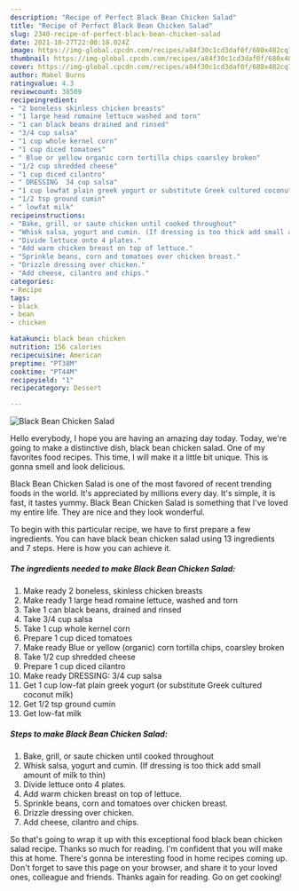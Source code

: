```yaml
---
description: "Recipe of Perfect Black Bean Chicken Salad"
title: "Recipe of Perfect Black Bean Chicken Salad"
slug: 2340-recipe-of-perfect-black-bean-chicken-salad
date: 2021-10-27T22:00:18.024Z
image: https://img-global.cpcdn.com/recipes/a84f30c1cd3daf0f/680x482cq70/black-bean-chicken-salad-recipe-main-photo.jpg
thumbnail: https://img-global.cpcdn.com/recipes/a84f30c1cd3daf0f/680x482cq70/black-bean-chicken-salad-recipe-main-photo.jpg
cover: https://img-global.cpcdn.com/recipes/a84f30c1cd3daf0f/680x482cq70/black-bean-chicken-salad-recipe-main-photo.jpg
author: Mabel Burns
ratingvalue: 4.3
reviewcount: 38509
recipeingredient:
- "2 boneless skinless chicken breasts"
- "1 large head romaine lettuce washed and torn"
- "1 can black beans drained and rinsed"
- "3/4 cup salsa"
- "1 cup whole kernel corn"
- "1 cup diced tomatoes"
- " Blue or yellow organic corn tortilla chips coarsley broken"
- "1/2 cup shredded cheese"
- "1 cup diced cilantro"
- " DRESSING  34 cup salsa"
- "1 cup lowfat plain greek yogurt or substitute Greek cultured coconut milk"
- "1/2 tsp ground cumin"
- " lowfat milk"
recipeinstructions:
- "Bake, grill, or saute chicken until cooked throughout"
- "Whisk salsa, yogurt and cumin. (If dressing is too thick add small amount of milk to thin)"
- "Divide lettuce onto 4 plates."
- "Add warm chicken breast on top of lettuce."
- "Sprinkle beans, corn and tomatoes over chicken breast."
- "Drizzle dressing over chicken."
- "Add cheese, cilantro and chips."
categories:
- Recipe
tags:
- black
- bean
- chicken

katakunci: black bean chicken 
nutrition: 156 calories
recipecuisine: American
preptime: "PT38M"
cooktime: "PT44M"
recipeyield: "1"
recipecategory: Dessert

---
```



![Black Bean Chicken Salad](https://img-global.cpcdn.com/recipes/a84f30c1cd3daf0f/680x482cq70/black-bean-chicken-salad-recipe-main-photo.jpg)

Hello everybody, I hope you are having an amazing day today. Today, we're going to make a distinctive dish, black bean chicken salad. One of my favorites food recipes. This time, I will make it a little bit unique. This is gonna smell and look delicious.

Black Bean Chicken Salad is one of the most favored of recent trending foods in the world. It's appreciated by millions every day. It's simple, it is fast, it tastes yummy. Black Bean Chicken Salad is something that I've loved my entire life. They are nice and they look wonderful.




To begin with this particular recipe, we have to first prepare a few ingredients. You can have black bean chicken salad using 13 ingredients and 7 steps. Here is how you can achieve it.

<!--inarticleads1-->

##### The ingredients needed to make Black Bean Chicken Salad:

1. Make ready 2 boneless, skinless chicken breasts
1. Make ready 1 large head romaine lettuce, washed and torn
1. Take 1 can black beans, drained and rinsed
1. Take 3/4 cup salsa
1. Take 1 cup whole kernel corn
1. Prepare 1 cup diced tomatoes
1. Make ready  Blue or yellow (organic) corn tortilla chips, coarsley broken
1. Take 1/2 cup shredded cheese
1. Prepare 1 cup diced cilantro
1. Make ready  DRESSING:  3/4 cup salsa
1. Get 1 cup low-fat plain greek yogurt (or substitute Greek cultured coconut milk)
1. Get 1/2 tsp ground cumin
1. Get  low-fat milk




<!--inarticleads2-->

##### Steps to make Black Bean Chicken Salad:

1. Bake, grill, or saute chicken until cooked throughout
1. Whisk salsa, yogurt and cumin. (If dressing is too thick add small amount of milk to thin)
1. Divide lettuce onto 4 plates.
1. Add warm chicken breast on top of lettuce.
1. Sprinkle beans, corn and tomatoes over chicken breast.
1. Drizzle dressing over chicken.
1. Add cheese, cilantro and chips.




So that's going to wrap it up with this exceptional food black bean chicken salad recipe. Thanks so much for reading. I'm confident that you will make this at home. There's gonna be interesting food in home recipes coming up. Don't forget to save this page on your browser, and share it to your loved ones, colleague and friends. Thanks again for reading. Go on get cooking!
